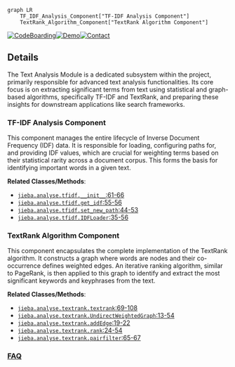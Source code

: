 ```mermaid
graph LR
    TF_IDF_Analysis_Component["TF-IDF Analysis Component"]
    TextRank_Algorithm_Component["TextRank Algorithm Component"]
```

[![CodeBoarding](https://img.shields.io/badge/Generated%20by-CodeBoarding-9cf?style=flat-square)](https://github.com/CodeBoarding/CodeBoarding)[![Demo](https://img.shields.io/badge/Try%20our-Demo-blue?style=flat-square)](https://www.codeboarding.org/demo)[![Contact](https://img.shields.io/badge/Contact%20us%20-%20contact@codeboarding.org-lightgrey?style=flat-square)](mailto:contact@codeboarding.org)

## Details

The Text Analysis Module is a dedicated subsystem within the project, primarily responsible for advanced text analysis functionalities. Its core focus is on extracting significant terms from text using statistical and graph-based algorithms, specifically TF-IDF and TextRank, and preparing these insights for downstream applications like search frameworks.

### TF-IDF Analysis Component
This component manages the entire lifecycle of Inverse Document Frequency (IDF) data. It is responsible for loading, configuring paths for, and providing IDF values, which are crucial for weighting terms based on their statistical rarity across a document corpus. This forms the basis for identifying important words in a given text.


**Related Classes/Methods**:

- <a href="https://github.com/fxsjy/jieba/blob/master/jieba/analyse/tfidf.py#L61-L66" target="_blank" rel="noopener noreferrer">`jieba.analyse.tfidf.__init__`:61-66</a>
- <a href="https://github.com/fxsjy/jieba/blob/master/jieba/analyse/tfidf.py#L55-L56" target="_blank" rel="noopener noreferrer">`jieba.analyse.tfidf.get_idf`:55-56</a>
- <a href="https://github.com/fxsjy/jieba/blob/master/jieba/analyse/tfidf.py#L44-L53" target="_blank" rel="noopener noreferrer">`jieba.analyse.tfidf.set_new_path`:44-53</a>
- <a href="https://github.com/fxsjy/jieba/blob/master/jieba/analyse/tfidf.py#L35-L56" target="_blank" rel="noopener noreferrer">`jieba.analyse.tfidf.IDFLoader`:35-56</a>


### TextRank Algorithm Component
This component encapsulates the complete implementation of the TextRank algorithm. It constructs a graph where words are nodes and their co-occurrence defines weighted edges. An iterative ranking algorithm, similar to PageRank, is then applied to this graph to identify and extract the most significant keywords and keyphrases from the text.


**Related Classes/Methods**:

- <a href="https://github.com/fxsjy/jieba/blob/master/jieba/analyse/textrank.py#L69-L108" target="_blank" rel="noopener noreferrer">`jieba.analyse.textrank.textrank`:69-108</a>
- <a href="https://github.com/fxsjy/jieba/blob/master/jieba/analyse/textrank.py#L13-L54" target="_blank" rel="noopener noreferrer">`jieba.analyse.textrank.UndirectWeightedGraph`:13-54</a>
- <a href="https://github.com/fxsjy/jieba/blob/master/jieba/analyse/textrank.py#L19-L22" target="_blank" rel="noopener noreferrer">`jieba.analyse.textrank.addEdge`:19-22</a>
- <a href="https://github.com/fxsjy/jieba/blob/master/jieba/analyse/textrank.py#L24-L54" target="_blank" rel="noopener noreferrer">`jieba.analyse.textrank.rank`:24-54</a>
- <a href="https://github.com/fxsjy/jieba/blob/master/jieba/analyse/textrank.py#L65-L67" target="_blank" rel="noopener noreferrer">`jieba.analyse.textrank.pairfilter`:65-67</a>




### [FAQ](https://github.com/CodeBoarding/GeneratedOnBoardings/tree/main?tab=readme-ov-file#faq)